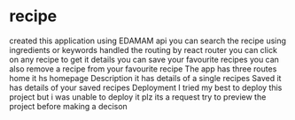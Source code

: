 # recipe
created this application using EDAMAM  api you can search the recipe using ingredients or keywords handled the routing by react router you can click on any recipe to get it details  you can save your favourite recipes you can also remove a recipe from your favourite recipe
The app has three routes home 
it hs homepage
Description
it has details of a single recipes
Saved
it has details of your saved recipes
Deployment
I tried my best to deploy this project but i was unable to deploy it plz its a request try to preview the project before making a decison
